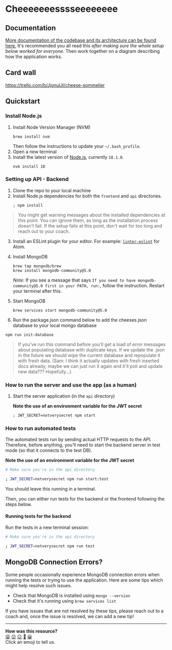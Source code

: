 # Cheeeeeeesssseeeeeeee

## Documentation

[More documentation of the codebase and its architecture can be found here.](./DOCUMENTATION.md) It's recommended you all read this _after making sure the whole setup below worked for everyone_. Then work together on a diagram describing how the application works.

## Card wall

https://trello.com/b/JjgnulJl/cheese-sommelier

## Quickstart

### Install Node.js

1. Install Node Version Manager (NVM)
    ```
    brew install nvm
    ```
    Then follow the instructions to update your `~/.bash_profile`.
2. Open a new terminal
3. Install the latest version of [Node.js](https://nodejs.org/en/), currently `18.1.0`.
    ```
    nvm install 18
    ```

### Setting up API - Backend

1. Clone the repo to your local machine
2. Install Node.js dependencies for both the `frontend` and `api` directories.
    ```
    ; npm install
    ```

> You might get warning messages about the installed dependencies at this point. You can ignore them, as long as the installation process doesn't fail. If the setup fails at this point, don't wait for too long and reach out to your coach.

3. Install an ESLint plugin for your editor. For example: [`linter-eslint`](https://github.com/AtomLinter/linter-eslint) for Atom.
4. Install MongoDB
    ```
    brew tap mongodb/brew
    brew install mongodb-community@5.0
    ```
    _Note:_ If you see a message that says `If you need to have mongodb-community@5.0 first in your PATH, run:`, follow the instruction. Restart your terminal after this.
5. Start MongoDB

    ```
    brew services start mongodb-community@5.0
    ```

6. Run the package.json command below to add the cheeses.json database to your local mongo database

```
npm run init-database
```

> If you've run this command before you'll get a load of error messages about populating database with duplicate keys. If we update the .json in the future we should wipe the current database and repopulate it with fresh data. (Sam: I think it actually updates with fresh inserted docs already, maybe we can just run it again and it'll poll and update new data??? Hopefully...)

### How to run the server and use the app (as a human)

1. Start the server application (in the `api` directory)

    **Note the use of an environment variable for the JWT secret**

    ```
    ; JWT_SECRET=notverysecret npm start
    ```

### How to run automated tests

The automated tests run by sending actual HTTP requests to the API. Therefore, before anything, you'll need to start the backend server in test mode (so that it connects to the test DB).

**Note the use of an environment variable for the JWT secret**

```bash
# Make sure you're in the api directory

; JWT_SECRET=notverysecret npm run start:test
```

You should leave this running in a terminal.

Then, you can either run tests for the backend or the frontend following the steps below.

#### Running tests for the backend

Run the tests in a new terminal session:

```bash
# Make sure you're in the api directory

; JWT_SECRET=notverysecret npm run test
```

## MongoDB Connection Errors?

Some people occasionally experience MongoDB connection errors when running the tests or trying to use the application. Here are some tips which might help resolve such issues.

-   Check that MongoDB is installed using `mongo --version`
-   Check that it's running using `brew services list`

If you have issues that are not resolved by these tips, please reach out to a coach and, once the issue is resolved, we can add a new tip!

<!-- BEGIN GENERATED SECTION DO NOT EDIT -->

---

**How was this resource?**  
[😫](https://airtable.com/shrUJ3t7KLMqVRFKR?prefill_Repository=makersacademy%2Facebook-mern-template&prefill_File=README.md&prefill_Sentiment=😫) [😕](https://airtable.com/shrUJ3t7KLMqVRFKR?prefill_Repository=makersacademy%2Facebook-mern-template&prefill_File=README.md&prefill_Sentiment=😕) [😐](https://airtable.com/shrUJ3t7KLMqVRFKR?prefill_Repository=makersacademy%2Facebook-mern-template&prefill_File=README.md&prefill_Sentiment=😐) [🙂](https://airtable.com/shrUJ3t7KLMqVRFKR?prefill_Repository=makersacademy%2Facebook-mern-template&prefill_File=README.md&prefill_Sentiment=🙂) [😀](https://airtable.com/shrUJ3t7KLMqVRFKR?prefill_Repository=makersacademy%2Facebook-mern-template&prefill_File=README.md&prefill_Sentiment=😀)  
Click an emoji to tell us.

<!-- END GENERATED SECTION DO NOT EDIT -->
